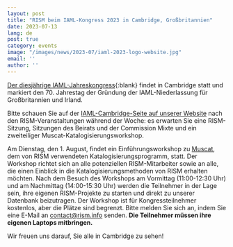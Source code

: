 ```yaml
---
layout: post
title: "RISM beim IAML-Kongress 2023 in Cambridge, Großbritannien"
date: 2023-07-13
lang: de
post: true
category: events
image: "/images/news/2023-07/iaml-2023-logo-website.jpg"
email: ''
author: ''
---
```


[Der diesjährige IAML-Jahreskongress](https://www.iaml.info/congresses/2023-iaml-congress-cambridge-united-kingdom){:blank} findet in Cambridge statt und markiert den 70. Jahrestag der Gründung der IAML-Niederlassung für Großbritannien und Irland.  

Bitte schauen Sie auf der [IAML-Cambridge-Seite auf unserer Website](/publications/iaml-congresses/2023.html) nach den RISM-Veranstaltungen während der Woche: es erwarten Sie eine RISM-Sitzung, Sitzungen des Beirats und der Commission Mixte und ein zweiteiliger Muscat-Katalogisierungsworkshop.  

Am Dienstag, den 1. August, findet ein Einführungsworkshop zu [Muscat](/community/muscat.html), dem von RISM verwendeten Katalogisierungsprogramm, statt. Der Workshop richtet sich an alle potenziellen RISM-Mitarbeiter sowie an alle, die einen Einblick in die Katalogisierungsmethoden von RISM erhalten möchten. Nach dem Besuch des Workshops am Vormittag (11:00-12:30 Uhr) und am Nachmittag (14:00-15:30 Uhr) werden die Teilnehmer in der Lage sein, ihre eigenen RISM-Projekte zu starten und direkt zu unserer Datenbank beizutragen. Der Workshop ist für Kongressteilnehmer kostenlos, aber die Plätze sind begrenzt. Bitte melden Sie sich an, indem Sie eine E-Mail an [contact@rism.info](mailto:contact@rism.info) senden. **Die Teilnehmer müssen ihre eigenen Laptops mitbringen.**
 
Wir freuen uns darauf, Sie alle in Cambridge zu sehen!
